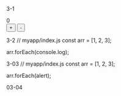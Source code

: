 3-1
<!DOCTYPE html>
<html>
<head>
  <meta charset="UTF-8">
  <title>Counter</title>
</head>
<body>
  <div id="counter">0</div>
  <button id="increase">+</button>
  <button id="decrease">-</button>
  <script>
    // 에러를 발생시키는 코드: 선택자는 'counter-x'가 아니라 'counter'를 지정해야 한다.
    const $counter = document.getElementById('counter-x');
    const $increase = document.getElementById('increase');
    const $decrease = document.getElementById('decrease');

    let num = 0;
    const render = function () { $counter.innerHTML = num; };

    $increase.onclick = function () {
      num++;
      console.log('increase 버튼 클릭', num);
      render();
    };

    $decrease.onclick = function () {
      num--;
      console.log('decrease 버튼 클릭', num);
      render();
    };
  </script>
</body>
</html>

3-2
// myapp/index.js
const arr = [1, 2, 3];

arr.forEach(console.log);

3-03
// myapp/index.js
const arr = [1, 2, 3];

arr.forEach(alert);

03-04
<!DOCTYPE html>
<html>
<body>
  <script src="index.js"></script>
</body>
</html>